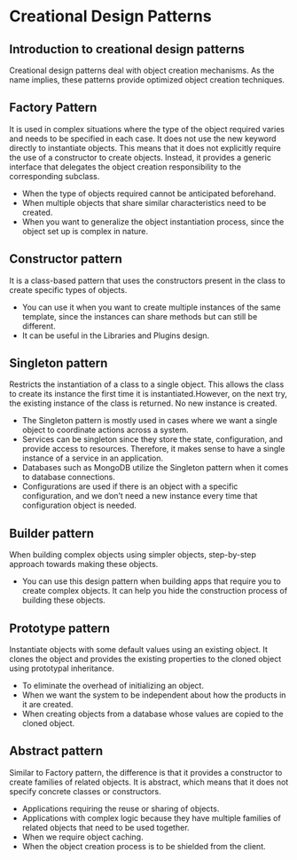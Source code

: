 # Creational Design Patterns

## Introduction to creational design patterns
Creational design patterns deal with object creation mechanisms. As the name implies, these patterns provide optimized object creation techniques.

## Factory Pattern
It is used in complex situations where the type of the object required varies and needs to be specified in each case. It does not use the new keyword directly to instantiate objects. This means that it does not explicitly require the use of a constructor to create objects. Instead, it provides a generic interface that delegates the object creation responsibility to the corresponding subclass.

- When the type of objects required cannot be anticipated beforehand.
- When multiple objects that share similar characteristics need to be created.
- When you want to generalize the object instantiation process, since the object set up is complex in nature.

## Constructor pattern
It is a class-based pattern that uses the constructors present in the class to create specific types of objects.

- You can use it when you want to create multiple instances of the same template, since the instances can share methods but can still be different. 
- It can be useful in the Libraries and Plugins design.

## Singleton pattern
Restricts the instantiation of a class to a single object. This allows the class to create its instance the first time it is instantiated.However, on the next try, the existing instance of the class is returned. No new instance is created.

- The Singleton pattern is mostly used in cases where we want a single object to coordinate actions across a system.
- Services can be singleton since they store the state, configuration, and provide access to resources. Therefore, it makes sense to have a single instance of a service in an application.
- Databases such as MongoDB utilize the Singleton pattern when it comes to database connections.
- Configurations are used if there is an object with a specific configuration, and we don’t need a new instance every time that configuration object is needed.

## Builder pattern
When building complex objects using simpler objects, step-by-step approach towards making these objects.

- You can use this design pattern when building apps that require you to create complex objects. It can help you hide the construction process of building these objects.

## Prototype pattern
Instantiate objects with some default values using an existing object. It clones the object and provides the existing properties to the cloned object using prototypal inheritance.

- To eliminate the overhead of initializing an object.
- When we want the system to be independent about how the products in it are created.
- When creating objects from a database whose values are copied to the cloned object.

## Abstract pattern
Similar to Factory pattern, the difference is that it provides a constructor to create families of related objects. It is abstract, which means that it does not specify concrete classes or constructors.

- Applications requiring the reuse or sharing of objects.
- Applications with complex logic because they have multiple families of related objects that need to be used together.
- When we require object caching.
- When the object creation process is to be shielded from the client.